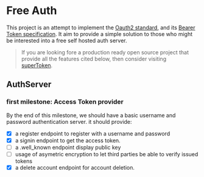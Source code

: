 # Free Auth
This project is an attempt to implement the [Oauth2 standard](https://datatracker.ietf.org/doc/html/rfc6749),
and its [Bearer Token specification](https://datatracker.ietf.org/doc/html/rfc6750).
It aim to provide a simple solution to those who might be interested into a free self 
hosted auth server.

> If you are looking fore a production ready open source  project that provide all the
features cited below, then consider visiting [superToken]("https://supertokens.com/").

## AuthServer

### first milestone: Access Token provider

By the end of this milestone, we should have a basic username and password authentication
server.
it should provide:

 - [x] a register endpoint to register with a username and password
 - [x] a signin endpoint to get the access token.
 - [ ] a .well_known endpoint display public key
 - [ ] usage of asymetric encryption to let third parties be able to verify issued tokens
 - [x] a delete account endpoint for account deletion. 
